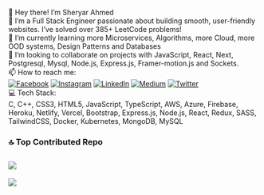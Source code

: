 👋 Hey there! I’m Sheryar Ahmed <br/>
👀 I’m a Full Stack Engineer passionate about building smooth, user-friendly websites. I’ve solved over 385+ LeetCode problems! <br/>
🌱 I’m currently learning more Microservices, Algorithms, more Cloud, more OOD systems, Design Patterns and Databases<br/>
💞️ I’m looking to collaborate on projects with JavaScript, React, Next, Postgresql, Mysql, Node.js, Express.js, Framer-motion.js and Sockets. <br/>
📫 How to reach me: <br/>
[![Facebook](https://img.shields.io/badge/Facebook-%231877F2.svg?logo=Facebook&logoColor=white)](https://facebook.com/sheryarahmedse) [![Instagram](https://img.shields.io/badge/Instagram-%23E4405F.svg?logo=Instagram&logoColor=white)](https://instagram.com/blackhatshoo) [![LinkedIn](https://img.shields.io/badge/LinkedIn-%230077B5.svg?logo=linkedin&logoColor=white)](https://linkedin.com/in/sheryar-ahmed) [![Medium](https://img.shields.io/badge/Medium-12100E?logo=medium&logoColor=white)](https://medium.com/@sheryarahmedsa) [![Twitter](https://img.shields.io/badge/Twitter-%231DA1F2.svg?logo=Twitter&logoColor=white)](https://twitter.com/Sheryar51365787) <br/>
💻 Tech Stack: <br/>
C, C++, CSS3, HTML5, JavaScript, TypeScript, AWS, Azure, Firebase, Heroku, Netlify, Vercel, Bootstrap, Express.js, Node.js, React, Redux, SASS, TailwindCSS, Docker, Kubernetes, MongoDB, MySQL <br/>
### 🔝 Top Contributed Repo <br/>
![](https://github-contributor-stats.vercel.app/api?username=sheryar-ahmed&limit=5&theme=onedark&combine_all_yearly_contributions=true) <br/>
---
[![](https://visitcount.itsvg.in/api?id=sheryar-ahmed&icon=0&color=0)](https://visitcount.itsvg.in) <br/>

